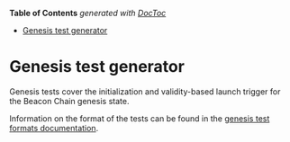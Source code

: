<!-- START doctoc generated TOC please keep comment here to allow auto update -->
<!-- DON'T EDIT THIS SECTION, INSTEAD RE-RUN doctoc TO UPDATE -->
**Table of Contents**  *generated with [DocToc](https://github.com/thlorenz/doctoc)*

- [Genesis test generator](#genesis-test-generator)

<!-- END doctoc generated TOC please keep comment here to allow auto update -->

# Genesis test generator

Genesis tests cover the initialization and validity-based launch trigger for the Beacon Chain genesis state.

Information on the format of the tests can be found in the [genesis test formats documentation](../../formats/genesis/README.md).

